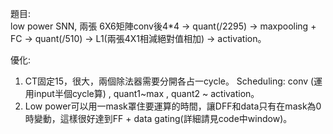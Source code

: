 題目:         
low power SNN, 兩張 6X6矩陣conv後4*4 -> quant(/2295) -> maxpooling + FC -> quant(/510) -> L1(兩張4X1相減絕對值相加) -> activation。    

優化:        
1. CT固定15，很大，兩個除法器需要分開各占一cycle。 Scheduling: conv (運用input半個cycle算) , quant1~max , quant2 ~ activation。
2. Low power可以用一mask罩住要運算的時間，讓DFF和data只有在mask為0時變動，這樣很好達到FF + data gating(詳細請見code中window)。
